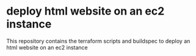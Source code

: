# deploy html website on an ec2 instance
This repository contains the terraform scripts and buildspec to deploy an html website on an ec2 instance
